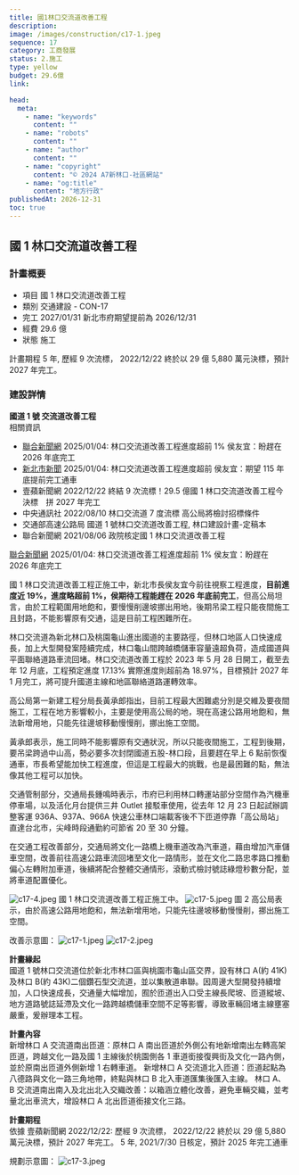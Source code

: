 ```yaml
---
title: 國1林口交流道改善工程
description:
image: /images/construction/c17-1.jpeg
sequence: 17
category: 工商發展
status: 2.施工
type: yellow
budget: 29.6億
link:

head:
  meta:
    - name: "keywords"
      content: ""
    - name: "robots"
      content: ""
    - name: "author"
      content: ""
    - name: "copyright"
      content: "© 2024 A7新林口-社區網站"
    - name: "og:title"
      content: "地方行政"
publishedAt: 2026-12-31
toc: true
---
```


## 國 1 林口交流道改善工程

### 計畫概要

- 項目 國 1 林口交流道改善工程
- 類別 交通建設 - CON-17
- 完工 2027/01/31 新北市府期望提前為 2026/12/31
- 經費 29.6 億
- 狀態 施工

計畫期程 5 年, 歷經 9 次流標， 2022/12/22 終於以 29 億 5,880 萬元決標，預計 2027 年完工。

### 建設詳情

**國道 1 號 交流道改善工程**  
相關資訊

- <a href="https://udn.com/news/story/7323/8468161">聯合新聞網</a> 2025/01/04: 林口交流道改善工程進度超前 1% 侯友宜：盼趕在 2026 年底完工
- <a href="https://www.ntpc.gov.tw/ch/home.jsp?id=28&dataserno=202501040001">新北市新聞</a> 2025/01/04: 林口交流道改善工程進度超前 侯友宜：期望 115 年底提前完工通車
- 壹蘋新聞網 2022/12/22 終結 9 次流標！29.5 億國 1 林口交流道改善工程今決標　拼 2027 年完工
- 中央通訊社 2022/08/10 林口交流道 7 度流標 高公局將檢討招標條件
- 交通部高速公路局 國道 1 號林口交流道改善工程, 林口建設計畫-定稿本
- 聯合新聞網 2021/08/06 政院核定國 1 林口交流道改善工程

<a href="https://udn.com/news/story/7323/8468161">聯合新聞網</a> 2025/01/04: 林口交流道改善工程進度超前 1% 侯友宜：盼趕在 2026 年底完工

國 1 林口交流道改善工程正施工中，新北市長侯友宜今前往視察工程進度，**目前進度近 19%，進度略超前 1%，侯期待工程能趕在 2026 年底前完工**，但高公局坦言，由於工程範圍用地飽和，要慢慢削邊坡挪出用地，後期吊梁工程只能夜間施工且封路，不能影響原有交通，這是目前工程困難所在。

林口交流道為新北林口及桃園龜山進出國道的主要路徑，但林口地區人口快速成長，加上大型開發案陸續完成，林口龜山間跨越橋儲車容量遠超負荷，造成國道與平面聯絡道路車流回堵。林口交流道改善工程於 2023 年 5 月 28 日開工，截至去年 12 月底，工程預定進度 17.13% 實際進度則超前為 18.97%，目標預計 2027 年 1 月完工，將可提升國道主線和地區聯絡道路運轉效率。

高公局第一新建工程分局長黃承郎指出，目前工程最大困難處分別是交維及要夜間施工，工程在地方影響較小，主要是使用高公局的地，現在高速公路用地飽和，無法新增用地，只能先往邊坡移動慢慢削，挪出施工空間。

黃承郎表示，施工同時不能影響原有交通狀況，所以只能夜間施工，工程到後期，要吊梁跨過中山高，勢必要多次封閉國道五股-林口段，且要趕在早上 6 點前恢復通車，市長希望能加快工程進度，但這是工程最大的挑戰，也是最困難的點，無法像其他工程可以加快。

交通管制部分，交通局長鍾鳴時表示，市府已利用林口轉運站部分空間作為汽機車停車場，以及活化月台提供三井 Outlet 接駁車使用，從去年 12 月 23 日起試辦調整客運 936A、937A、966A 快速公車林口端載客後不下匝道停靠「高公局站」直達台北市，尖峰時段通勤約可節省 20 至 30 分鐘。

在交通工程改善部分，交通局將文化一路橋上機車道改為汽車道，藉由增加汽車儲車空間，改善前往高速公路車流回堵至文化一路情形，並在文化二路忠孝路口推動偏心左轉附加車道，後續將配合整體交通情形，滾動式檢討號誌綠燈秒數分配，並將車道配置優化。

![c17-4.jpeg](/images/construction/c17-4.jpeg)
國 1 林口交流道改善工程正施工中。
![c17-5.jpeg](/images/construction/c17-5.jpeg)
圖 2 高公局表示，由於高速公路用地飽和，無法新增用地，只能先往邊坡移動慢慢削，挪出施工空間。

改善示意圖：
![c17-1.jpeg](/images/construction/c17-1.jpeg)
![c17-2.jpeg](/images/construction/c17-2.jpeg)

**計畫緣起**  
國道 1 號林口交流道位於新北市林口區與桃園市龜山區交界，設有林口 A(約 41K)及林口 B(約 43K)二個鑽石型交流道，並以集散道串聯。因周邊大型開發持續增加，人口快速成長，交通量大幅增加，囿於匝道出入口受主線長爬坡、匝道縱坡、地方道路號誌延滯及文化一路跨越橋儲車空間不足等影響，導致車輛回堵主線壅塞嚴重，爰辦理本工程。

**計畫內容**  
新增林口 A 交流道南出匝道：原林口 A 南出匝道於外側公有地新增南出左轉高架匝道，跨越文化一路及國 1 主線後於桃園側各 1 車道銜接復興街及文化一路內側，並於原南出匝道外側新增 1 右轉車道。
新增林口 A 交流道北入匝道：匝道起點為八德路與文化一路三角地帶，終點與林口 B 北入車道匯集後匯入主線。
林口 A、B 交流道南出南入及北出北入交織改善：以箱涵立體化改善，避免車輛交織，並考量北出車流大，增設林口 A 北出匝道銜接文化三路。

**計畫期程**  
依據 壹蘋新聞網 2022/12/22: 歷經 9 次流標， 2022/12/22 終於以 29 億 5,880 萬元決標，預計 2027 年完工。 5 年, 2021/7/30 日核定，預計 2025 年完工通車

規劃示意圖：
![c17-3.jpeg](/images/construction/c17-3.jpeg)
